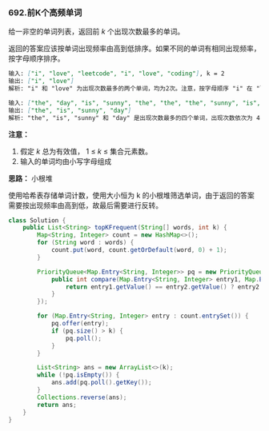 ### 692.前K个高频单词

给一非空的单词列表，返回前 *k* 个出现次数最多的单词。

返回的答案应该按单词出现频率由高到低排序。如果不同的单词有相同出现频率，按字母顺序排序。

``` markdown
输入: ["i", "love", "leetcode", "i", "love", "coding"], k = 2
输出: ["i", "love"]
解析: "i" 和 "love" 为出现次数最多的两个单词，均为2次。注意，按字母顺序 "i" 在 "love" 之前。

输入: ["the", "day", "is", "sunny", "the", "the", "the", "sunny", "is", "is"], k = 4
输出: ["the", "is", "sunny", "day"]
解析: "the", "is", "sunny" 和 "day" 是出现次数最多的四个单词，出现次数依次为 4, 3, 2 和 1 次。
```

**注意：**

1. 假定 *k* 总为有效值， 1 ≤ *k* ≤ 集合元素数。
2. 输入的单词均由小写字母组成



**思路：** 小根堆

使用哈希表存储单词计数，使用大小恒为 k 的小根堆筛选单词，由于返回的答案需要按出现频率由高到低，故最后需要进行反转。

``` java
class Solution {
    public List<String> topKFrequent(String[] words, int k) {
        Map<String, Integer> count = new HashMap<>();
        for (String word : words) {
            count.put(word, count.getOrDefault(word, 0) + 1);
        }

        PriorityQueue<Map.Entry<String, Integer>> pq = new PriorityQueue<Map.Entry<String, Integer>>(new Comparator<Map.Entry<String, Integer>>() {
            public int compare(Map.Entry<String, Integer> entry1, Map.Entry<String, Integer> entry2) {
                return entry1.getValue() == entry2.getValue() ? entry2.getKey().compareTo(entry1.getKey()) : entry1.getValue() - entry2.getValue();
            }
        });

        for (Map.Entry<String, Integer> entry : count.entrySet()) {
            pq.offer(entry);
            if (pq.size() > k) {
                pq.poll();
            }
        }

        List<String> ans = new ArrayList<>(k);
        while (!pq.isEmpty()) {
            ans.add(pq.poll().getKey());
        }
        Collections.reverse(ans);
        return ans;
    }
}
```

